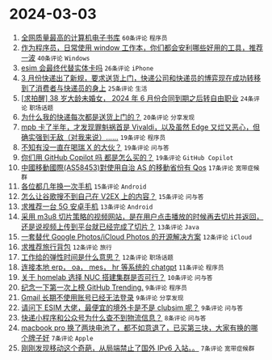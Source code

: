 # 2024-03-03

1. [全网质量最高的计算机电子书库](https://www.v2ex.com/t/1020170) `60条评论` `程序员`
1. [作为程序员，日常使用 window 工作本，你们都会安利哪些好用的工具，推荐一波](https://www.v2ex.com/t/1020166) `40条评论` `Windows`
1. [esim 会最终代替实体卡吗](https://www.v2ex.com/t/1020161) `26条评论` `iPhone`
1. [3 月份快递出了新规，要求送货上门，快递公司和快递员的博弈现在成功转移到了消费者与快递员的身上](https://www.v2ex.com/t/1020176) `25条评论` `生活`
1. [[求拍醒] 38 岁大龄未婚女， 2024 年 6 月份合同到期之后转自由职业](https://www.v2ex.com/t/1020211) `24条评论` `职场话题`
1. [为什么我的快递每次都是送货上门的？](https://www.v2ex.com/t/1020200) `20条评论` `分享发现`
1. [mpb 卡了半年，才发现罪魁祸首是 Vivaldi，以及虽然 Edge 又烂又恶心，但确实强到无敌（对我来说）……](https://www.v2ex.com/t/1020218) `19条评论` `程序员`
1. [不知有没一直在喝瑞 X 的大伙？](https://www.v2ex.com/t/1020199) `19条评论` `问与答`
1. [你们用 GitHub Copilot 吗 都是怎么买的？](https://www.v2ex.com/t/1020175) `19条评论` `GitHub Copilot`
1. [中國移動國際(AS58453)對使用自治 AS 的移動省份有 Qos](https://www.v2ex.com/t/1020186) `17条评论` `宽带症候群`
1. [各位都几年换一次手机](https://www.v2ex.com/t/1020214) `15条评论` `Android`
1. [怎么让谷歌搜不到自己在 V2EX 上的内容？](https://www.v2ex.com/t/1020192) `15条评论` `问与答`
1. [求推荐一台 5G 安卓手机](https://www.v2ex.com/t/1020194) `13条评论` `Android`
1. [采用 m3u8 切片策略的视频网站，是在用户点击播放的时候再去切片并返回，还是说视频上传到平台就已经完成了切片？](https://www.v2ex.com/t/1020163) `13条评论` `Java`
1. [一套替代 Google Photos/iCloud Photos 的开源解决方案](https://www.v2ex.com/t/1020164) `12条评论` `iCloud`
1. [求推荐旅行背包](https://www.v2ex.com/t/1020159) `12条评论` `旅行`
1. [工作给的弹性时间是什么意思？](https://www.v2ex.com/t/1020154) `12条评论` `职场话题`
1. [连接本地 erp， oa， mes， hr 等系统的 chatgpt](https://www.v2ex.com/t/1020190) `11条评论` `程序员`
1. [关于 homelab 选择 NUC 搭建集群是否可行？](https://www.v2ex.com/t/1020168) `10条评论` `问与答`
1. [纪念一下第一次上榜 GitHub Trending.](https://www.v2ex.com/t/1020173) `9条评论` `程序员`
1. [Gmail 长期不使用账号已经无法登录](https://www.v2ex.com/t/1020169) `9条评论` `分享发现`
1. [请问下 ESIM 大佬，最便宜的境外卡是不是 clubsim 呢？](https://www.v2ex.com/t/1020153) `9条评论` `问与答`
1. [快递小程序和公众号为什么查不到物流信息？](https://www.v2ex.com/t/1020198) `8条评论` `问与答`
1. [macbook pro 换了两块电池了，都不如意退了，已买第三块，大家有换的哪个牌子好](https://www.v2ex.com/t/1020220) `7条评论` `Apple`
1. [刚刚发现移动这个奇葩，从局端禁止了国外 IPv6 入站。。](https://www.v2ex.com/t/1020195) `7条评论` `宽带症候群`
